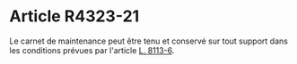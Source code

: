 # Article R4323-21

  
Le carnet de maintenance peut être tenu et conservé sur tout support dans les conditions prévues par l'article [L. 8113-6][1].

 [1]: /affichCodeArticle.do?cidTexte=LEGITEXT000006072050&idArticle=LEGIARTI000006904798&dateTexte=&categorieLien=cid